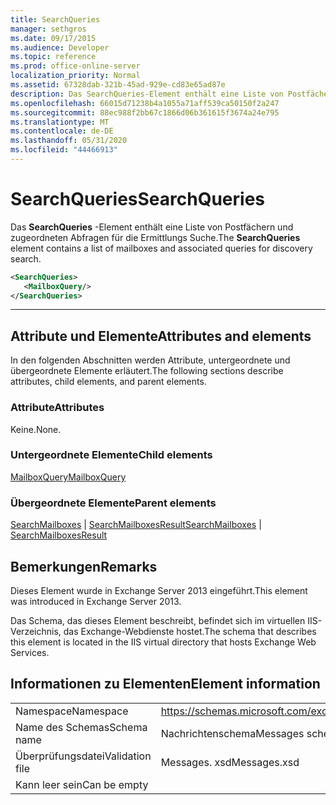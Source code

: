 ```yaml
---
title: SearchQueries
manager: sethgros
ms.date: 09/17/2015
ms.audience: Developer
ms.topic: reference
ms.prod: office-online-server
localization_priority: Normal
ms.assetid: 67328dab-321b-45ad-929e-cd83e65ad87e
description: Das SearchQueries-Element enthält eine Liste von Postfächern und zugeordneten Abfragen für die Ermittlungs Suche.
ms.openlocfilehash: 66015d71238b4a1055a71aff539ca50150f2a247
ms.sourcegitcommit: 88ec988f2bb67c1866d06b361615f3674a24e795
ms.translationtype: MT
ms.contentlocale: de-DE
ms.lasthandoff: 05/31/2020
ms.locfileid: "44466913"
---
```

# <a name="searchqueries"></a><span data-ttu-id="65df5-103">SearchQueries</span><span class="sxs-lookup"><span data-stu-id="65df5-103">SearchQueries</span></span>

<span data-ttu-id="65df5-104">Das **SearchQueries** -Element enthält eine Liste von Postfächern und zugeordneten Abfragen für die Ermittlungs Suche.</span><span class="sxs-lookup"><span data-stu-id="65df5-104">The **SearchQueries** element contains a list of mailboxes and associated queries for discovery search.</span></span> 
  
```XML
<SearchQueries>
   <MailboxQuery/>
</SearchQueries>
```

 ****
## <a name="attributes-and-elements"></a><span data-ttu-id="65df5-105">Attribute und Elemente</span><span class="sxs-lookup"><span data-stu-id="65df5-105">Attributes and elements</span></span>

<span data-ttu-id="65df5-106">In den folgenden Abschnitten werden Attribute, untergeordnete und übergeordnete Elemente erläutert.</span><span class="sxs-lookup"><span data-stu-id="65df5-106">The following sections describe attributes, child elements, and parent elements.</span></span>
  
### <a name="attributes"></a><span data-ttu-id="65df5-107">Attribute</span><span class="sxs-lookup"><span data-stu-id="65df5-107">Attributes</span></span>

<span data-ttu-id="65df5-108">Keine.</span><span class="sxs-lookup"><span data-stu-id="65df5-108">None.</span></span>
  
### <a name="child-elements"></a><span data-ttu-id="65df5-109">Untergeordnete Elemente</span><span class="sxs-lookup"><span data-stu-id="65df5-109">Child elements</span></span>

[<span data-ttu-id="65df5-110">MailboxQuery</span><span class="sxs-lookup"><span data-stu-id="65df5-110">MailboxQuery</span></span>](mailboxquery.md)
  
### <a name="parent-elements"></a><span data-ttu-id="65df5-111">Übergeordnete Elemente</span><span class="sxs-lookup"><span data-stu-id="65df5-111">Parent elements</span></span>

<span data-ttu-id="65df5-112">[SearchMailboxes](searchmailboxes.md)  |  [SearchMailboxesResult](searchmailboxesresult.md)</span><span class="sxs-lookup"><span data-stu-id="65df5-112">[SearchMailboxes](searchmailboxes.md) | [SearchMailboxesResult](searchmailboxesresult.md)</span></span>
  
## <a name="remarks"></a><span data-ttu-id="65df5-113">Bemerkungen</span><span class="sxs-lookup"><span data-stu-id="65df5-113">Remarks</span></span>

<span data-ttu-id="65df5-114">Dieses Element wurde in Exchange Server 2013 eingeführt.</span><span class="sxs-lookup"><span data-stu-id="65df5-114">This element was introduced in Exchange Server 2013.</span></span>
  
<span data-ttu-id="65df5-115">Das Schema, das dieses Element beschreibt, befindet sich im virtuellen IIS-Verzeichnis, das Exchange-Webdienste hostet.</span><span class="sxs-lookup"><span data-stu-id="65df5-115">The schema that describes this element is located in the IIS virtual directory that hosts Exchange Web Services.</span></span>
  
## <a name="element-information"></a><span data-ttu-id="65df5-116">Informationen zu Elementen</span><span class="sxs-lookup"><span data-stu-id="65df5-116">Element information</span></span>

|||
|:-----|:-----|
|<span data-ttu-id="65df5-117">Namespace</span><span class="sxs-lookup"><span data-stu-id="65df5-117">Namespace</span></span>  <br/> |https://schemas.microsoft.com/exchange/services/2006/messages  <br/> |
|<span data-ttu-id="65df5-118">Name des Schemas</span><span class="sxs-lookup"><span data-stu-id="65df5-118">Schema name</span></span>  <br/> |<span data-ttu-id="65df5-119">Nachrichtenschema</span><span class="sxs-lookup"><span data-stu-id="65df5-119">Messages schema</span></span>  <br/> |
|<span data-ttu-id="65df5-120">Überprüfungsdatei</span><span class="sxs-lookup"><span data-stu-id="65df5-120">Validation file</span></span>  <br/> |<span data-ttu-id="65df5-121">Messages. xsd</span><span class="sxs-lookup"><span data-stu-id="65df5-121">Messages.xsd</span></span>  <br/> |
|<span data-ttu-id="65df5-122">Kann leer sein</span><span class="sxs-lookup"><span data-stu-id="65df5-122">Can be empty</span></span>  <br/> ||
   

